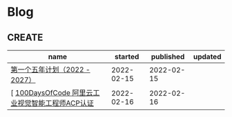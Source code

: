 # Blog
## CREATE
| name | started | published | updated |
| ---- | ---- | ---- | ---- |
| [第一个五年计划（2022 - 2027）](https://github.com/fxp/gitblog/issues/1) | 2022-02-15 | 2022-02-15 |
[ [100DaysOfCode 阿里云工业视觉智能工程师ACP认证](https://github.com/fxp/gitblog/issues/2) | 2022-02-16 | 2022-02-16 |
